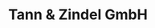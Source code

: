 ---
title: "Tann & Zindel GmbH"
url: /ronshausen/tann-und-zindel-gmbh-kasseler-strasse/
shop: Platzpflege
---
